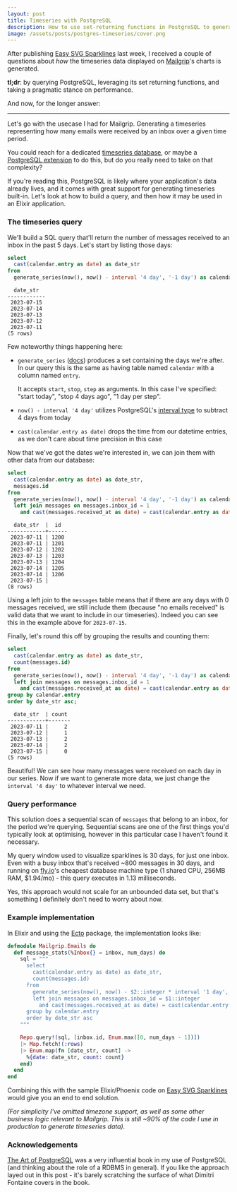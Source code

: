 ```yaml
---
layout: post
title: Timeseries with PostgreSQL
description: How to use set-returning functions in PostgreSQL to generate simple timeseries data
image: /assets/posts/postgres-timeseries/cover.png
---
```


After publishing [Easy SVG Sparklines](/posts/2023/07/08/easy-svg-sparklines/) last week, I received a couple of questions about _how_ the timeseries data displayed on [Mailgrip](https://mailgrip.io/)'s charts is generated.

**tl;dr**: by querying PostgreSQL, leveraging its set returning functions, and taking a pragmatic stance on performance.

And now, for the longer answer:

---

Let's go with the usecase I had for Mailgrip. Generating a timeseries representing how many emails were received by an inbox over a given time period.

You could reach for a dedicated [timeseries database](https://prometheus.io/), or maybe a [PostgreSQL extension](https://www.timescale.com/) to do this, but do you really need to take on that complexity?

If you're reading this, PostgreSQL is likely where your application's data already lives, and it comes with great support for generating timeseries built-in. Let's look at how to build a query, and then how it may be used in an Elixir application.

### The timeseries query

We'll build a SQL query that'll return the number of messages received to an inbox in the past 5 days. Let's start by listing those days:

```sql
select
  cast(calendar.entry as date) as date_str
from
  generate_series(now(), now() - interval '4 day', '-1 day') as calendar (entry);
```

```text
  date_str
------------
 2023-07-15
 2023-07-14
 2023-07-13
 2023-07-12
 2023-07-11
(5 rows)
```

Few noteworthy things happening here:

- `generate_series` ([docs](https://www.postgresql.org/docs/current/functions-srf.html)) produces a set containing the days we're after. In our query this is the same as having table named `calendar` with a column named `entry`.

  It accepts `start`, `stop`, `step` as arguments. In this case I've specified: "start today", "stop 4 days ago", "1 day per step".

- `now() - interval '4 day'` utilizes PostgreSQL's [interval type](https://www.postgresql.org/docs/current/datatype-datetime.html#DATATYPE-INTERVAL-INPUT) to subtract 4 days from today

- `cast(calendar.entry as date)` drops the time from our datetime entries, as we don't care about time precision in this case

Now that we've got the dates we're interested in, we can join them with other data from our database:

```sql
select
  cast(calendar.entry as date) as date_str,
  messages.id
from
  generate_series(now(), now() - interval '4 day', '-1 day') as calendar (entry)
  left join messages on messages.inbox_id = 1
    and cast(messages.received_at as date) = cast(calendar.entry as date);
```

```text
  date_str  |  id
------------+------
 2023-07-11 | 1200
 2023-07-11 | 1201
 2023-07-12 | 1202
 2023-07-13 | 1203
 2023-07-13 | 1204
 2023-07-14 | 1205
 2023-07-14 | 1206
 2023-07-15 |
(8 rows)
```

Using a left join to the `messages` table means that if there are any days with 0 messages received, we still include them (because "no emails received" is valid data that we want to include in our timeseries). Indeed you can see this in the example above for `2023-07-15`.

Finally, let's round this off by grouping the results and counting them:

```sql
select
  cast(calendar.entry as date) as date_str,
  count(messages.id)
from
  generate_series(now(), now() - interval '4 day', '-1 day') as calendar (entry)
  left join messages on messages.inbox_id = 1
    and cast(messages.received_at as date) = cast(calendar.entry as date)
group by calendar.entry
order by date_str asc;
```

```text
  date_str  | count
------------+-------
 2023-07-11 |     2
 2023-07-12 |     1
 2023-07-13 |     2
 2023-07-14 |     2
 2023-07-15 |     0
(5 rows)
```

Beautiful! We can see how many messages were received on each day in our series. Now if we want to generate more data, we just change the `interval '4 day'` to whatever interval we need.

### Query performance

This solution does a sequential scan of `messages` that belong to an inbox, for the period we're querying. Sequential scans are one of the first things you'd typically look at optimising, however in this particular case I haven't found it necessary.

My query window used to visualize sparklines is 30 days, for just one inbox. Even with a busy inbox that's received ~800 messages in 30 days, and running on [fly.io](https://fly.io/)'s cheapest database machine type (1 shared CPU, 256MB RAM, $1.94/mo) - this query executes in 1.13 milliseconds.

Yes, this approach would not scale for an unbounded data set, but that's something I definitely don't need to worry about now.

### Example implementation

In Elixir and using the [Ecto](https://hexdocs.pm/ecto/Ecto.html) package, the implementation looks like:

```elixir
defmodule Mailgrip.Emails do
  def message_stats(%Inbox{} = inbox, num_days) do
    sql = """
      select
        cast(calendar.entry as date) as date_str,
        count(messages.id)
      from
        generate_series(now(), now() - $2::integer * interval '1 day', '-1 day') as calendar (entry)
        left join messages on messages.inbox_id = $1::integer
          and cast(messages.received_at as date) = cast(calendar.entry as date)
      group by calendar.entry
      order by date_str asc
    """

    Repo.query!(sql, [inbox.id, Enum.max([0, num_days - 1])])
    |> Map.fetch!(:rows)
    |> Enum.map(fn [date_str, count] ->
      %{date: date_str, count: count}
    end)
  end
end
```

Combining this with the sample Elixir/Phoenix code on [Easy SVG Sparklines](/posts/2023/07/08/easy-svg-sparklines/) would give you an end to end solution.

_(For simplicity I've omitted timezone support, as well as some other business logic relevant to Mailgrip. This is still ~90% of the code I use in production to generate timeseries data)._

### Acknowledgements

[The Art of PostgreSQL](https://theartofpostgresql.com/) was a very influential book in my use of PostgreSQL (and thinking about the role of a RDBMS in general). If you like the approach layed out in this post - it's barely scratching the surface of what Dimitri Fontaine covers in the book.
